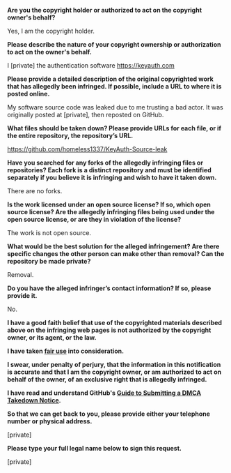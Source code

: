 **Are you the copyright holder or authorized to act on the copyright owner's behalf?**

Yes, I am the copyright holder.

**Please describe the nature of your copyright ownership or authorization to act on the owner's behalf.**

I [private] the authentication software https://keyauth.com

**Please provide a detailed description of the original copyrighted work that has allegedly been infringed. If possible, include a URL to where it is posted online.**

My software source code was leaked due to me trusting a bad actor. It was originally posted at [private], then reposted on GitHub.

**What files should be taken down? Please provide URLs for each file, or if the entire repository, the repository’s URL.**

https://github.com/homeless1337/KeyAuth-Source-leak

**Have you searched for any forks of the allegedly infringing files or repositories? Each fork is a distinct repository and must be identified separately if you believe it is infringing and wish to have it taken down.**

There are no forks.

**Is the work licensed under an open source license? If so, which open source license? Are the allegedly infringing files being used under the open source license, or are they in violation of the license?**

The work is not open source.

**What would be the best solution for the alleged infringement? Are there specific changes the other person can make other than removal? Can the repository be made private?**

Removal.

**Do you have the alleged infringer’s contact information? If so, please provide it.**

No.

**I have a good faith belief that use of the copyrighted materials described above on the infringing web pages is not authorized by the copyright owner, or its agent, or the law.**

**I have taken <a href="https://www.lumendatabase.org/topics/22">fair use</a> into consideration.**

**I swear, under penalty of perjury, that the information in this notification is accurate and that I am the copyright owner, or am authorized to act on behalf of the owner, of an exclusive right that is allegedly infringed.**

**I have read and understand GitHub's <a href="https://docs.github.com/articles/guide-to-submitting-a-dmca-takedown-notice/">Guide to Submitting a DMCA Takedown Notice</a>.**

**So that we can get back to you, please provide either your telephone number or physical address.**

[private]

**Please type your full legal name below to sign this request.**

[private]
